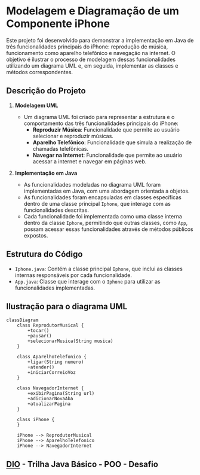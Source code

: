 # Modelagem e Diagramação de um Componente iPhone

Este projeto foi desenvolvido para demonstrar a implementação em Java de três funcionalidades principais do iPhone: reprodução de música, funcionamento como aparelho telefônico e navegação na internet. O objetivo é ilustrar o processo de modelagem dessas funcionalidades utilizando um diagrama UML e, em seguida, implementar as classes e métodos correspondentes.

## Descrição do Projeto

1. **Modelagem UML**
   - Um diagrama UML foi criado para representar a estrutura e o comportamento das três funcionalidades principais do iPhone:
     - **Reproduzir Música**: Funcionalidade que permite ao usuário selecionar e reproduzir músicas.
     - **Aparelho Telefônico**: Funcionalidade que simula a realização de chamadas telefônicas.
     - **Navegar na Internet**: Funcionalidade que permite ao usuário acessar a internet e navegar em páginas web.

2. **Implementação em Java**
   - As funcionalidades modeladas no diagrama UML foram implementadas em Java, com uma abordagem orientada a objetos.
   - As funcionalidades foram encapsuladas em classes específicas dentro de uma classe principal `Iphone`, que interage com as funcionalidades descritas.
   - Cada funcionalidade foi implementada como uma classe interna dentro da classe `Iphone`, permitindo que outras classes, como `App`, possam acessar essas funcionalidades através de métodos públicos expostos.

## Estrutura do Código

- `Iphone.java`: Contém a classe principal `Iphone`, que inclui as classes internas responsáveis por cada funcionalidade.
- `App.java`: Classe que interage com o `Iphone` para utilizar as funcionalidades implementadas.

## Ilustração para o diagrama UML

```mermaid
classDiagram
    class ReprodutorMusical {
        +tocar()
        +pausar()
        +selecionarMusica(String musica)
    }

    class AparelhoTelefonico {
        +ligar(String numero)
        +atender()
        +iniciarCorreioVoz
    }

    class NavegadorInternet {
        +exibirPagina(String url)
        +adicionarNovaAba
        +atualizarPagina
    }

    class iPhone {
    }

    iPhone --> ReprodutorMusical
    iPhone --> AparelhoTelefonico
    iPhone --> NavegadorInternet
```

## [DIO](www.dio.me) - Trilha Java Básico - POO - Desafio 
